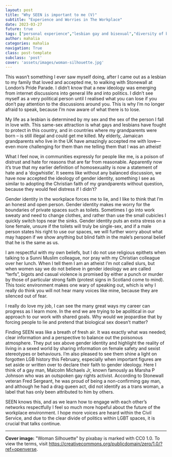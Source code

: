 ```yaml
---
layout: post
title: "Why SEEN is important to me (V)"
subtitle: "Experience and Worries in The Workplace"
date: 2023-03-27
future: true
tags: ["personal experience","lesbian gay and bisexual","diversity of belief"]
author: mahalia
categories: mahalia
navigation: True
class: post-template
subclass: 'post'
cover: 'assets/images/woman-silhouette.jpg'
---
```


This wasn’t something I ever saw myself doing, after I came out as a lesbian to my family that loved and accepted me, to walking with Stonewall at London’s Pride Parade. I didn’t know that a new ideology was emerging from internet discussions into general life and into politics. I didn’t see myself as a very political person until I realised what you can lose if you don’t pay attention to the discussions around you. This is why I’m no longer afraid to speak, because I’m now aware of what there is to lose.

My life as a lesbian is determined by my sex and the sex of the person I fall in love with. This same-sex attraction is what gays and lesbians have fought to protect in this country, and in countries where my grandparents were born – is still illegal and could get me killed. My elderly, Jamaican grandparents who live in the UK have amazingly accepted me with love—even more challenging for them than me telling them that I was an atheist!

What I feel now, in communities expressly for people like me, is a poison of distrust and hate for reasons that are far from reasonable. Apparently now it’s true that my earlier definition of homosexuality is now a statement of hate and a ‘dogwhistle’. It seems like without any balanced discussion, we have now accepted the ideology of gender identity, something I see as similar to adopting the Christian faith of my grandparents without question, because they would feel distress if I didn’t?

Gender identity in the workplace forces me to lie, and I like to think that I’m an honest and open person.  Gender identity makes me worry for the boundaries of private spaces such as toilets. Sometimes I go into work sweaty and need to change clothes, and rather than use the small cubicles I quickly switch tops near the sinks. Gender identity puts an extra stress on a lone female, unsure if the toilets will truly be single-sex, and if a male person states his right to use our spaces, we will further worry about what may happen if we show anything but blind faith in the male’s personal belief that he is the same as us.

I am respectful with my own beliefs, but I do not use religious epithets when talking to a Sunni Muslim colleague, nor pray with my Christian colleague over her lunch. When I tell them I am an atheist I’m not called slurs, but when women say we do not believe in gender ideology we are called “terfs”, bigots and casual violence is promised by either a punch or murder by those of particular strong faith (protest signs in Scotland come to mind). This toxic environment makes one wary of speaking out, which is why I really do think you will not hear many voices like mine, because they are silenced out of fear. 

I really do love my job, I can see the many great ways my career can progress as I learn more. In the end we are trying to be apolitical in our approach to our work with shared goals.  Why would we jeopardise that by forcing people to lie and pretend that biological sex doesn’t matter?

Finding SEEN was like a breath of fresh air. It was exactly what was needed; clear information and a perspective to balance out the poisonous atmosphere. They put sex above gender identity and highlight the reality of living in a sexed world by sharing information on female safety and sexist stereotypes or behaviours. I’m also pleased to see them shine a light on forgotten LGB history this February, especially when important figures are set aside or written over to declare their faith to gender ideology. Here I think of a gay man, Malcolm Michaels Jr, known famously as Marsha P Johnson who was an outspoken gay rights activist.  According to Stonewall veteran Fred Sergeant, he was proud of being a non-confirming gay man, and although he had a drag queen act, did not identify as a trans woman, a label that has only been attributed to him by others.

SEEN knows this, and as we learn how to engage with each other’s networks respectfully I feel so much more hopeful about the future of the workplace environment. I hope more voices are heard within the Civil Service, and due to the clear divide of politics within LGBT spaces, it is crucial that talks continue.  

------------------

**Cover image:** "Woman Silhouette" by pixabay is marked with CC0 1.0. To view the terms, visit https://creativecommons.org/publicdomain/zero/1.0/?ref=openverse.